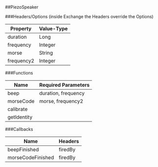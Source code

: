 ##PiezoSpeaker


###Headers/Options (inside Exchange the Headers override the Options)


| Property             | Value-Type                              |
|----------------------|-----------------------------------------|
|             duration |       Long |
|            frequency |    Integer |
|                morse |     String |
|           frequency2 |    Integer |



###Functions

| Name                 | Required Parameters                      |
|----------------------|------------------------------------------|
|                 beep |                      duration, frequency |
|            morseCode |                        morse, frequency2 |
|            calibrate |                                          |
|          getIdentity |                                          |




###Callbacks

| Name                 | Headers                                  |
|----------------------|------------------------------------------|
|         beepFinished |                                  firedBy |
|    morseCodeFinished |                                  firedBy |


